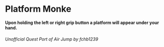 # Platform Monke
**Upon holding the left or right grip button
a platform will appear under your hand.** 



###### Unofficial Quest Port of Air Jump by fchb1239
